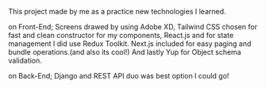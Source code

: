 This project made by me as a practice new technologies I learned.

on Front-End;
Screens drawed by using Adobe XD,
Tailwind CSS chosen for fast and clean constructor for my components,
React.js and for state management I did use Redux Toolkit.
Next.js included for easy paging and bundle operations.(and also its cool!)
And lastly Yup for Object schema validation.

on Back-End;
Django and REST API duo was best option I could go!
